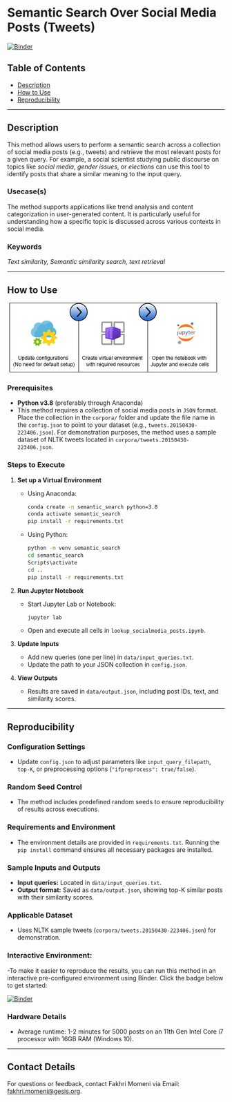 # Semantic Search Over Social Media Posts (Tweets)

[![Binder](https://mybinder.org/badge_logo.svg)](https://notebooks.gesis.org/binder/v2/gh/BDA-KTS/semantic-search-over_social-media-posts/HEAD?labpath=semantic-search-over_social-media-posts.ipynb)

## Table of Contents
- [Description](#description)
- [How to Use](#how-to-use)
- [Reproducibility](#reproducibility)

---
## Description
This method allows users to perform a semantic search across a collection of social media posts (e.g., tweets) and retrieve the most relevant posts for a given query. For example, a social scientist studying public discourse on topics like *social media*, *gender issues*, or *elections* can use this tool to identify posts that share a similar meaning to the input query.
### Usecase(s)
The method supports applications like trend analysis and content categorization in user-generated content. It is particularly useful for understanding how a specific topic is discussed across various contexts in social media.

### Keywords
*Text similarity, Semantic similarity search, text retrieval*

---

## How to Use
![alt semantic search how to use](semantic-search-how-to-use.png#center)
### Prerequisites
- **Python v3.8** (preferably through Anaconda)
- This method requires a collection of social media posts in `JSON` format. Place the collection in the `corpora/` folder and update the file name in the `config.json` to point to your dataset (e.g., `tweets.20150430-223406.json`). For demonstration purposes, the method uses a sample dataset of NLTK tweets located in `corpora/tweets.20150430-223406.json`.

### Steps to Execute
1. **Set up a Virtual Environment**
   - Using Anaconda:
     ```bash
     conda create -n semantic_search python=3.8
     conda activate semantic_search
     pip install -r requirements.txt
     ```
   - Using Python:
     ```bash
     python -m venv semantic_search
     cd semantic_search
     Scripts\activate
     cd ..
     pip install -r requirements.txt
     ```

2. **Run Jupyter Notebook**
   - Start Jupyter Lab or Notebook:
     ```bash
     jupyter lab
     ```
   - Open and execute all cells in `lookup_socialmedia_posts.ipynb`.

3. **Update Inputs**
   - Add new queries (one per line) in `data/input_queries.txt`.
   - Update the path to your JSON collection in `config.json`.

4. **View Outputs**
   - Results are saved in `data/output.json`, including post IDs, text, and similarity scores.
---

## Reproducibility

### Configuration Settings
- Update `config.json` to adjust parameters like `input_query_filepath`, `top-K`, or preprocessing options (`"ifpreprocess": true/false`).

### Random Seed Control
- The method includes predefined random seeds to ensure reproducibility of results across executions.

### Requirements and Environment
- The environment details are provided in `requirements.txt`. Running the `pip install` command ensures all necessary packages are installed.

### Sample Inputs and Outputs
- **Input queries:** Located in `data/input_queries.txt`.
- **Output format:** Saved as `data/output.json`, showing top-K similar posts with their similarity scores.

### Applicable Dataset
- Uses NLTK sample tweets (`corpora/tweets.20150430-223406.json`) for demonstration.

### Interactive Environment:  
-To make it easier to reproduce the results, you can run this method in an interactive pre-configured environment using Binder. Click the badge below to get started:  

   [![Binder](https://mybinder.org/badge_logo.svg)](https://notebooks.gesis.org/binder/v2/gh/BDA-KTS/semantic-search-over_social-media-posts/HEAD?labpath=semantic-search-over_social-media-posts.ipynb)

### Hardware Details
- Average runtime: 1-2 minutes for 5000 posts on an 11th Gen Intel Core i7 processor with 16GB RAM (Windows 10).

---

## Contact Details
For questions or feedback, contact Fakhri Momeni via Email: fakhri.momeni@gesis.org.
